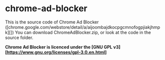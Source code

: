 # chrome-ad-blocker
This is the source code of Chrome Ad Blocker ([chrome.google.com/webstore/detail/a/aijoombajdkocpgcmnofogpjiakjhmpk][]) You can download ChromeAdBlocker.zip, or look at the code in the source folder. 

**Chrome Ad Blocker is licenced under the [GNU GPL v3][https://www.gnu.org/licenses/gpl-3.0.en.html]**
